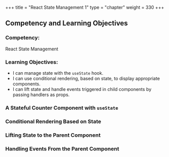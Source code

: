 +++
title = "React State Management 1"
type = "chapter"
weight = 330 
+++

## Competency and Learning Objectives

### Competency:

React State Management 

### Learning Objectives:

- I can manage state with the `useState` hook.
- I can use conditional rendering, based on state, to display appropriate components.
- I can lift state and handle events triggered in child components by passing handlers as props.

### A Stateful Counter Component with  `useState`

### Conditional Rendering Based on State

### Lifting State to the Parent Component 

### Handling Events From the Parent Component
